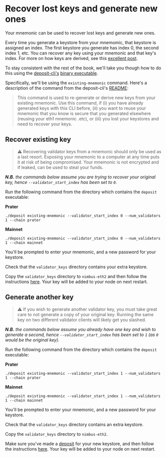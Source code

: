 # Recover lost keys and generate new ones

Your  mnemonic can be used to recover lost keys and generate new ones.

Every time you generate a keystore from your mnemomic, that keystore is assigned an index. The first keystore you generate has index 0, the second index 1, etc. You can recover any key using your mnemonic and that key's index. For more on how keys are derived, see this [excellent post](https://blog.ethereum.org/2020/05/21/keys/).

To stay consistent with the rest of the book, we'll take you though how to do this using the [deposit-cli's](https://github.com/ethereum/eth2.0-deposit-cli) [binary executable](https://github.com/ethereum/eth2.0-deposit-cli/releases).

Specifically, we'll be using the `existing-mnemonic` command. Here's a description of the command from the deposit-cli's [README](https://github.com/ethereum/eth2.0-deposit-cli#step-2-create-keys-and-deposit_data-json):

> This command is used to re-generate or derive new keys from your existing mnemonic. Use this command, if (i) you have already generated keys with this CLI before, (ii) you want to reuse your mnemonic that you know is secure that you generated elsewhere (reusing your eth1 mnemonic .etc), or (iii) you lost your keystores and need to recover your keys.

## Recover existing key

> ⚠️  Recovering validator keys from a mnemonic should only be used as a last resort. Exposing your mnemonic to a computer at any time puts it at risk of being compromised. Your mnemonic is not encrypted and if leaked, can be used to steal your funds.

***N.B.** the commands below assume you are trying to recover your original key, hence `--validator_start_index` has been set to `0`.*

Run the following command from the directory which contains the `deposit` executable:

**Prater**
```
./deposit existing-mnemonic --validator_start_index 0 --num_validators 1 --chain prater
```

**Mainnet**
```
./deposit existing-mnemonic --validator_start_index 0 --num_validators 1 --chain mainnet
```

You'll be prompted to enter your mnemonic, and a new password for your keystore.

Check that the `validator_keys` directory contains your extra keystore.

Copy the `validator_keys` directory to `nimbus-eth2` and then follow the instructions [here](./keys.md). Your key will be added to your node on next restart.

## Generate another key

> ⚠️  If you wish to generate another validator key,  you must take great care
to not generate a copy of your original key. Running the same key on two different validator clients will likely get you slashed.

***N.B.** the commands below assume you already have one key and wish to generate a second, hence `--validator_start_index` has been set to `1` (as `0` would be the original key).*


Run the following command from the directory which contains the `deposit` executable:

**Prater**
```
./deposit existing-mnemonic --validator_start_index 1 --num_validators 1 --chain prater
```

**Mainnet**
```
./deposit existing-mnemonic --validator_start_index 1 --num_validators 1 --chain mainnet
```

You'll be prompted to enter your mnemonic, and a new password for your keystore.

Check that the `validator_keys` directory contains an extra keystore.

Copy the `validator_keys` directory to `nimbus-eth2`.

Make sure you've made a [deposit](./deposit.md) for your new keystore, and then follow the instructions [here](./keys.md). Your key will be added to your node on next restart.





